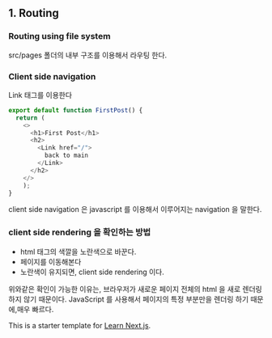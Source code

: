 ## 1. Routing
### Routing using file system
src/pages 폴더의 내부 구조를 이용해서 라우팅 한다.

### Client side navigation
Link 태그를 이용한다
```javascript
export default function FirstPost() {
  return (
    <>
      <h1>First Post</h1>
      <h2>
        <Link href="/">
          back to main
        </Link>
      </h2>
    </>
	);
}
```
client side navigation 은 javascript 를 이용해서 이루어지는 navigation 을 말한다. 

### client side rendering 을 확인하는 방법
- html 태그의 색깔을 노란색으로 바꾼다.
- 페이지를 이동해본다
- 노란색이 유지되면, client side rendering 이다.

위와같은 확인이 가능한 이유는,
브라우저가 새로운 페이지 전체의 html 을 새로 렌더링 하지 않기 때문이다. JavaScript 를 사용해서 페이지의 특정 부분만을 렌더링 하기 때문에,매우 빠르다.

This is a starter template for [Learn Next.js](https://nextjs.org/learn).